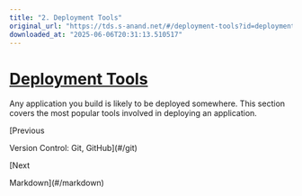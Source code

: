 ```yaml
---
title: "2. Deployment Tools"
original_url: "https://tds.s-anand.net/#/deployment-tools?id=deployment-tools"
downloaded_at: "2025-06-06T20:31:13.510517"
---
```


[Deployment Tools](#/deployment-tools?id=deployment-tools)
==========================================================

Any application you build is likely to be deployed somewhere. This section covers the most popular tools involved in deploying an application.

[Previous

Version Control: Git, GitHub](#/git)

[Next

Markdown](#/markdown)